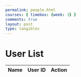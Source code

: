 ```yaml
---
permalink: people.html
courses: { timebox: {week: 3} }
comments: true
layout: post
type: tangibles
---
```

<html>
<head>
    <meta charset="UTF-8">
    <meta name="viewport" content="width=device-width, initial-scale=1.0">
    <title>User List</title>
</head>
<body>
    <h1>User List</h1>
    <table id="user-table">
        <thead>
            <tr>
                <th>Name</th>
                <th>User ID</th>
                <th>Action</th> 
            </tr>
        </thead>
        <tbody id="user-table-body"></tbody>
    </table>
    <script>
        // Function to fetch users data from the backend
        function checkTokenInCookies() {
    const cookies = document.cookie.split(';');
    for (let i = 0; i < cookies.length; i++) {
        const cookie = cookies[i].trim();
        if (cookie.startsWith('jwt=')) {
            // JWT token found in cookies
            return true;
        }
    }
    // JWT token not found in cookies
    return false;
}
            function getToken() {
                const name = 'jwt='; // Name of the cookie
                const decodedCookie = decodeURIComponent(document.cookie);
                const cookieArray = decodedCookie.split(';');
                for (let i = 0; i < cookieArray.length; i++) {
                    let cookie = cookieArray[i].trim();
                    if (cookie.indexOf(name) == 0) {
                        return cookie.substring(name.length, cookie.length);
                    }
                }
                return ""; // Return empty string if user ID is not found in cookie
            }
  // Check if the user is authenticated
        function getUsers() {
            // const token = getToken(); 
            const AuthOptions = {
                    mode: 'cors', // no-cors, *cors, same-origin
                    credentials: 'include', // include, same-origin, omit
                    headers: {
                        'Content-Type': 'application/json',
                    },
                    method: 'GET', // Override the method property
                    cache: 'no-cache', // Set the cache property
                };
            fetch('http://127.0.0.1:8085/api/users/', AuthOptions)
            .then(response => {
                if (!response.ok) {
                    throw new Error('error');
                }
                return response.json();
            })
            .then(users => {
                // Render the users in the table
                const userTableBody = document.getElementById('user-table-body');
                userTableBody.innerHTML = ''; // Clear previous data
                users.forEach(user => {
                    const row = userTableBody.insertRow();
                    row.insertCell(0).textContent = user.name;
                    row.insertCell(1).textContent = user.uid;
                    const actionCell = row.insertCell(2); // Add a new cell for the action column
                    const addButton = document.createElement('button');
                    addButton.textContent = 'Add Friend';
                    addButton.addEventListener('click', () => addFriend(user.uid)); // Call the addFriend function with the user ID
                    actionCell.appendChild(addButton);
                });
            })
            .catch(error => {
                console.error('There was a problem fetching the users:', error);
            });
        }
        // Function to retrieve JWT token from cookies
// Function to retrieve JWT token from cookies
        // Function to add friend
// Function to add friend
function addFriend(userId) {
    const token = getToken();
    fetch('http://127.0.0.1:8085/api/users/add-friend', {
        method: 'POST',
        headers: {
            'Content-Type': 'application/json',
            'Authorization': `Bearer ${token}`
        },
        body: JSON.stringify({ friend_uid: userId }) // Include the friend's user ID in the request body
    })
    .then(response => {
        if (!response.ok) {
            throw new Error('Failed to add friend');
        }
        alert('Friend added successfully');
        // Optionally, you can update the UI to reflect the changes (e.g., refresh user list)
        getUsers(); // Refresh user list after adding friend
    })
    .catch(error => {
        console.error('Error adding friend:', error);
        alert('Failed to add friend');
    });
}
        // Call the function to fetch users when the page loads
        document.addEventListener('DOMContentLoaded', getUsers);
    </script>
</body>
</html>



